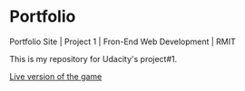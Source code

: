 # Portfolio
Portfolio Site | Project 1 | Fron-End Web Development | RMIT

This is my repository for Udacity's project#1.


[Live version of the game]()
